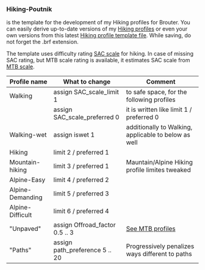 ### Hiking-Poutnik

is the template for the development of my Hiking profiles for Brouter. You can easily derive up-to-date versions of my [Hiking profiles](https://github.com/poutnikl/Brouter-profiles/wiki/Hiking-profiles) or even your own versions from this latest [Hiking profile template file](https://raw.githubusercontent.com/poutnikl/Hiking-Poutnik/master/Hiking.brf). While saving, do not forget the .brf extension. 

The template uses difficulty rating [SAC scale](https://wiki.openstreetmap.org/wiki/Key:sac_scale#Values) for hiking. In case of missing SAC rating, but MTB scale rating is available, it estimates SAC scale from [MTB scale](https://wiki.openstreetmap.org/wiki/Key:mtb:scale#mtb:scale.3D0-6).

|Profile name          |What to change                   |Comment                                              |
|----------------------|---------------------------------|-----------------------------------------------------|
|Walking               |assign   SAC_scale_limit     1   | to safe space, for the following profiles           |
|                      |assign   SAC_scale_preferred 0   | it is written like limit 1 / preferred 0            |
|Walking-wet           |assign   iswet 1                 | additionally to Walking, applicable to below as well|
|Hiking                |limit 2 / preferred 1            |                                                     |
|Mountain-hiking       |limit 3 / preferred 1            | Mauntain/Alpine Hiking profile limites tweaked      |
|Alpine-Easy           |limit 4 / preferred 2            |                                                     |
|Alpine-Demanding      |limit 5 / preferred 3            |                                                     |
|Alpine-Difficult      |limit 6 / preferred 4            |                                                     |
|"Unpaved"             |assign Offroad_factor 0.5 .. 3   |[See MTB profiles](https://github.com/poutnikl/Brouter-profiles/wiki/Trekking-MTB-Profiles---legend)                                                     |
|"Paths"               |assign path_preference 5 .. 20   |Progressively penalizes ways different to paths      |




